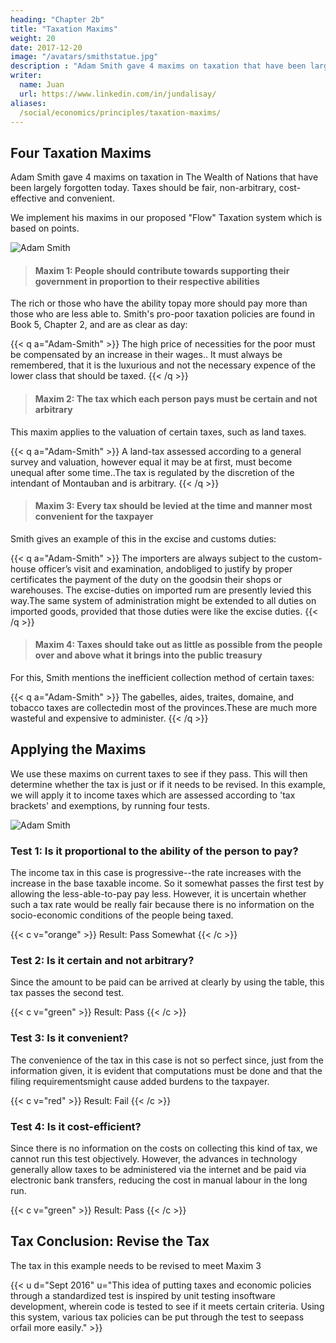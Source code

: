```yaml
---
heading: "Chapter 2b"
title: "Taxation Maxims"
weight: 20
date: 2017-12-20
image: "/avatars/smithstatue.jpg"
description : "Adam Smith gave 4 maxims on taxation that have been largely forgotten. We bring them back to help solve tax evasion and budget deficits"
writer:
  name: Juan
  url: https://www.linkedin.com/in/jundalisay/
aliases:
  /social/economics/principles/taxation-maxims/  
---
```




## Four Taxation Maxims

Adam Smith gave 4 maxims on taxation in The Wealth of Nations that have been largely forgotten today. Taxes should be fair, non-arbitrary, cost-effective and convenient.

We implement his maxims in our proposed "Flow" Taxation system which is based on points.


![Adam Smith](/avatars/smithstatue.jpg)


> #### Maxim 1: People should contribute towards supporting their government in proportion to their respective abilities


The rich or those who have the ability topay more should pay more than those who are less able to. Smith's pro-poor taxation policies are found in Book 5, Chapter 2, and are as clear as day:

{{< q a="Adam-Smith" >}}
The high price of necessities for the poor must be compensated by an increase in their wages.. It must always be remembered, that it is the luxurious and not the necessary expence of the lower class that should be taxed.
{{< /q >}}


> #### Maxim 2: The tax which each person pays must be certain and not arbitrary

This maxim applies to the valuation of certain taxes, such as land taxes.

{{< q a="Adam-Smith" >}}
A land-tax assessed according to a general survey and valuation, however equal it may be at first, must become unequal after some time..The tax is regulated by the discretion of the intendant of Montauban and is arbitrary.
{{< /q >}}


> #### Maxim 3: Every tax should be levied at the time and manner most convenient for the taxpayer


Smith gives an example of this in the excise and customs duties:

{{< q a="Adam-Smith" >}}
The importers are always subject to the custom-house officer’s visit and examination, andobliged to justify by proper certificates the payment of the duty on the goodsin their shops or warehouses. The excise-duties on imported rum are presently levied this way.The same system of administration might be extended to all duties on imported goods, provided that those duties were like the excise duties.
{{< /q >}}


> #### Maxim 4: Taxes should take out as little as possible from the people over and above what it brings into the public treasury


For this, Smith mentions the inefficient collection method of certain taxes:

{{< q a="Adam-Smith" >}}
The gabelles, aides, traites, domaine, and tobacco taxes are collectedin most of the provinces.These are much more wasteful and expensive to administer.
{{< /q >}}




## Applying the Maxims

We use these maxims on current taxes to see if they pass. This will then determine whether the tax is just or if it needs to be revised. In this example, we will apply it to income taxes which are assessed according to 'tax brackets' and exemptions, by running four tests.

![Adam Smith](/graphics/econ/tax.jpg)

### Test 1: Is it proportional to the ability of the person to pay?

The income tax in this case is progressive--the rate increases with the increase in the base taxable income. So it somewhat passes the first test by allowing the less-able-to-pay pay less. However, it is uncertain whether such a tax rate would be really fair because there is no information on the socio-economic conditions of the people being taxed.

{{< c v="orange" >}}
Result: Pass Somewhat
{{< /c >}}


### Test 2: Is it certain and not arbitrary?

Since the amount to be paid can be arrived at clearly by using the table, this tax passes the second test.

{{< c v="green" >}}
Result: Pass
{{< /c >}}


### Test 3: Is it convenient?

The convenience of the tax in this case is not so perfect since, just from the information given, it is evident that computations must be done and that the filing requirementsmight cause added burdens to the taxpayer.

{{< c v="red" >}}
Result: Fail
{{< /c >}}


### Test 4: Is it cost-efficient?

Since there is no information on the costs on collecting this kind of tax, we cannot run this test objectively. However, the advances in technology generally allow taxes to be administered via the internet and be paid via electronic bank transfers, reducing the cost in manual labour in the long run.

{{< c v="green" >}}
Result: Pass
{{< /c >}}


## Tax Conclusion: Revise the Tax

The tax in this example needs to be revised to meet Maxim 3


{{< u d="Sept 2016" u="This idea of putting taxes and economic policies through a standardized test is inspired by unit testing insoftware development, wherein code is tested to see if it meets certain criteria. Using this system, various tax policies can be put through the test to seepass orfail more easily." >}}

